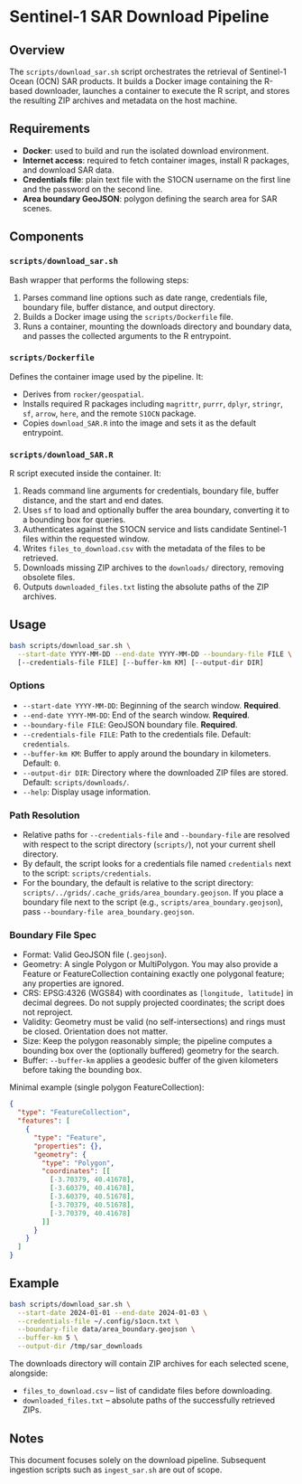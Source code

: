# Sentinel-1 SAR Download Pipeline

## Overview
The `scripts/download_sar.sh` script orchestrates the retrieval of Sentinel-1 Ocean (OCN) SAR products.
It builds a Docker image containing the R-based downloader, launches a container to execute the
R script, and stores the resulting ZIP archives and metadata on the host machine.

## Requirements
- **Docker**: used to build and run the isolated download environment.
- **Internet access**: required to fetch container images, install R packages, and download SAR data.
- **Credentials file**: plain text file with the S1OCN username on the first line and the password on the second line.
- **Area boundary GeoJSON**: polygon defining the search area for SAR scenes.

## Components
### `scripts/download_sar.sh`
Bash wrapper that performs the following steps:
1. Parses command line options such as date range, credentials file, boundary file, buffer distance, and output directory.
2. Builds a Docker image using the `scripts/Dockerfile` file.
3. Runs a container, mounting the downloads directory and boundary data, and passes the collected arguments to the R entrypoint.

### `scripts/Dockerfile`
Defines the container image used by the pipeline. It:
- Derives from `rocker/geospatial`.
- Installs required R packages including `magrittr`, `purrr`, `dplyr`, `stringr`, `sf`, `arrow`, `here`, and the remote `S1OCN` package.
- Copies `download_SAR.R` into the image and sets it as the default entrypoint.

### `scripts/download_SAR.R`
R script executed inside the container. It:
1. Reads command line arguments for credentials, boundary file, buffer distance, and the start and end dates.
2. Uses `sf` to load and optionally buffer the area boundary, converting it to a bounding box for queries.
3. Authenticates against the S1OCN service and lists candidate Sentinel-1 files within the requested window.
4. Writes `files_to_download.csv` with the metadata of the files to be retrieved.
5. Downloads missing ZIP archives to the `downloads/` directory, removing obsolete files.
6. Outputs `downloaded_files.txt` listing the absolute paths of the ZIP archives.

## Usage
```bash
bash scripts/download_sar.sh \
  --start-date YYYY-MM-DD --end-date YYYY-MM-DD --boundary-file FILE \
  [--credentials-file FILE] [--buffer-km KM] [--output-dir DIR]
```

### Options
- `--start-date YYYY-MM-DD`: Beginning of the search window. **Required**.
- `--end-date YYYY-MM-DD`: End of the search window. **Required**.
- `--boundary-file FILE`: GeoJSON boundary file. **Required**.
- `--credentials-file FILE`: Path to the credentials file. Default: `credentials`.
- `--buffer-km KM`: Buffer to apply around the boundary in kilometers. Default: `0`.
- `--output-dir DIR`: Directory where the downloaded ZIP files are stored. Default: `scripts/downloads/`.
- `--help`: Display usage information.

### Path Resolution
- Relative paths for `--credentials-file` and `--boundary-file` are resolved with respect to the script directory (`scripts/`), not your current shell directory.
- By default, the script looks for a credentials file named `credentials` next to the script: `scripts/credentials`.
- For the boundary, the default is relative to the script directory: `scripts/../grids/.cache_grids/area_boundary.geojson`. If you place a boundary file next to the script (e.g., `scripts/area_boundary.geojson`), pass `--boundary-file area_boundary.geojson`.

### Boundary File Spec
- Format: Valid GeoJSON file (`.geojson`).
- Geometry: A single Polygon or MultiPolygon. You may also provide a Feature or FeatureCollection containing exactly one polygonal feature; any properties are ignored.
- CRS: EPSG:4326 (WGS84) with coordinates as `[longitude, latitude]` in decimal degrees. Do not supply projected coordinates; the script does not reproject.
- Validity: Geometry must be valid (no self-intersections) and rings must be closed. Orientation does not matter.
- Size: Keep the polygon reasonably simple; the pipeline computes a bounding box over the (optionally buffered) geometry for the search.
- Buffer: `--buffer-km` applies a geodesic buffer of the given kilometers before taking the bounding box.

Minimal example (single polygon FeatureCollection):
```json
{
  "type": "FeatureCollection",
  "features": [
    {
      "type": "Feature",
      "properties": {},
      "geometry": {
        "type": "Polygon",
        "coordinates": [[
          [-3.70379, 40.41678],
          [-3.60379, 40.41678],
          [-3.60379, 40.51678],
          [-3.70379, 40.51678],
          [-3.70379, 40.41678]
        ]]
      }
    }
  ]
}
```

## Example
```bash
bash scripts/download_sar.sh \
  --start-date 2024-01-01 --end-date 2024-01-03 \
  --credentials-file ~/.config/s1ocn.txt \
  --boundary-file data/area_boundary.geojson \
  --buffer-km 5 \
  --output-dir /tmp/sar_downloads
```

The downloads directory will contain ZIP archives for each selected scene, alongside:
- `files_to_download.csv` – list of candidate files before downloading.
- `downloaded_files.txt` – absolute paths of the successfully retrieved ZIPs.

## Notes
This document focuses solely on the download pipeline. Subsequent ingestion scripts such as
`ingest_sar.sh` are out of scope.
